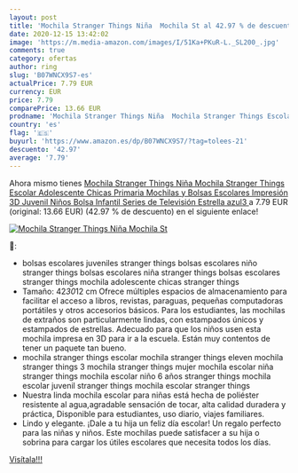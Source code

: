```yaml
---
layout: post
title: 'Mochila Stranger Things Niña  Mochila St al 42.97 % de descuento'
date: 2020-12-15 13:42:02
image: 'https://m.media-amazon.com/images/I/51Ka+PKuR-L._SL200_.jpg'
comments: true
category: ofertas
author: ring
slug: 'B07WNCX9S7-es'
actualPrice: 7.79 EUR
currency: EUR
price: 7.79
comparePrice: 13.66 EUR
prodname: 'Mochila Stranger Things Niña  Mochila Stranger Things Escolar Adolescente Chicas Primaria Mochilas y Bolsas Escolares Impresión 3D Juvenil Niños Bolsa Infantil Series de Televisión  Estrella azul3 '
country: 'es'
flag: '🇪🇸'
buyurl: 'https://www.amazon.es/dp/B07WNCX9S7/?tag=tolees-21'
descuento: '42.97'
average: '7.79'
---
```


Ahora mismo tienes [Mochila Stranger Things Niña  Mochila Stranger Things Escolar Adolescente Chicas Primaria Mochilas y Bolsas Escolares Impresión 3D Juvenil Niños Bolsa Infantil Series de Televisión  Estrella azul3 ](https://www.amazon.es/dp/B07WNCX9S7/?tag=tolees-21) a 7.79 EUR (original: 13.66 EUR) (42.97 %  de descuento) en el siguiente enlace!

[![Mochila Stranger Things Niña  Mochila St](https://m.media-amazon.com/images/I/51Ka+PKuR-L._SL200_.jpg)](https://www.amazon.es/dp/B07WNCX9S7/?tag=tolees-21)

🔎:

- bolsas escolares juveniles stranger things bolsas escolares niño stranger things bolsas escolares niña stranger things bolsas escolares stranger things mochila adolescente chicas stranger things
- Tamaño: 42*30*12 cm Ofrece múltiples espacios de almacenamiento para facilitar el acceso a libros, revistas, paraguas, pequeñas computadoras portátiles y otros accesorios básicos. Para los estudiantes, las mochilas de extraños son particularmente lindas, con estampados únicos y estampados de estrellas. Adecuado para que los niños usen esta mochila impresa en 3D para ir a la escuela. Están muy contentos de tener un paquete tan bueno.
- mochila stranger things escolar mochila stranger things eleven mochila stranger things 3 mochila stranger things mujer mochila escolar niña stranger things mochila escolar niño 6 años stranger things mochila escolar juvenil stranger things mochila escolar stranger things
- Nuestra linda mochila escolar para niñas está hecha de poliéster resistente al agua,agradable sensación de tocar, alta calidad duradera y práctica, Disponible para estudiantes, uso diario, viajes familiares.
- Lindo y elegante. ¡Dale a tu hija un feliz día escolar! Un regalo perfecto para las niñas y niños. Este mochilas puede satisfacer a su hija o sobrina para cargar los útiles escolares que necesita todos los días.

[Visítala!!!](https://www.amazon.es/dp/B07WNCX9S7/?tag=tolees-21)
